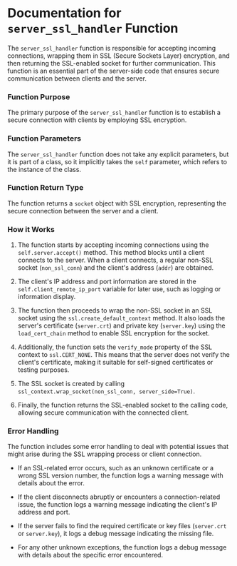 #  Documentation for `server_ssl_handler` Function

The `server_ssl_handler` function is responsible for accepting incoming connections, wrapping them in SSL (Secure Sockets Layer) encryption, and then returning the SSL-enabled socket for further communication. This function is an essential part of the server-side code that ensures secure communication between clients and the server.

### Function Purpose

The primary purpose of the `server_ssl_handler` function is to establish a secure connection with clients by employing SSL encryption.

### Function Parameters

The `server_ssl_handler` function does not take any explicit parameters, but it is part of a class, so it implicitly takes the `self` parameter, which refers to the instance of the class.

### Function Return Type

The function returns a `socket` object with SSL encryption, representing the secure connection between the server and a client.

### How it Works

1. The function starts by accepting incoming connections using the `self.server.accept()` method. This method blocks until a client connects to the server. When a client connects, a regular non-SSL socket (`non_ssl_conn`) and the client's address (`addr`) are obtained.
    
2. The client's IP address and port information are stored in the `self.client_remote_ip_port` variable for later use, such as logging or information display.
    
3. The function then proceeds to wrap the non-SSL socket in an SSL socket using the `ssl.create_default_context` method. It also loads the server's certificate (`server.crt`) and private key (`server.key`) using the `load_cert_chain` method to enable SSL encryption for the socket.
    
4. Additionally, the function sets the `verify_mode` property of the SSL context to `ssl.CERT_NONE`. This means that the server does not verify the client's certificate, making it suitable for self-signed certificates or testing purposes.
    
5. The SSL socket is created by calling `ssl_context.wrap_socket(non_ssl_conn, server_side=True)`.
    
6. Finally, the function returns the SSL-enabled socket to the calling code, allowing secure communication with the connected client.
    

### Error Handling

The function includes some error handling to deal with potential issues that might arise during the SSL wrapping process or client connection.

- If an SSL-related error occurs, such as an unknown certificate or a wrong SSL version number, the function logs a warning message with details about the error.
    
- If the client disconnects abruptly or encounters a connection-related issue, the function logs a warning message indicating the client's IP address and port.
    
- If the server fails to find the required certificate or key files (`server.crt` or `server.key`), it logs a debug message indicating the missing file.
    
- For any other unknown exceptions, the function logs a debug message with details about the specific error encountered.